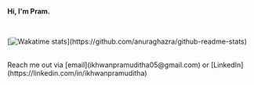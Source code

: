 **Hi, I'm Pram.**

<br>

[![Wakatime stats](https://github-readme-stats.vercel.app/api/wakatime?username=prammmoe&layout=compact&custom_title=What+I've+been+doing:)](https://github.com/anuraghazra/github-readme-stats)

<br>
Reach me out via [email](ikhwanpramuditha05@gmail.com) or [LinkedIn](https://linkedin.com/in/ikhwanpramuditha)
